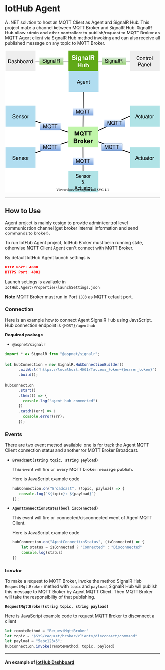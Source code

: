 # IotHub Agent

A .NET solution to host an MQTT Client as Agent and SignalR Hub. This project make a channel between MQTT Broker and SignalR Hub. SignalR Hub allow admin and other controllers to publish/request to MQTT Broker as MQTT Agent client via SignalR Hub method invoking and can also receive all published message on any topic to MQTT Broker.



<p align="center"><img src="../images/broker_architecture.svg"/></p>





***



## How to Use

Agent project is mainly design to provide admin/control level communication channel (get broker internal information and send commands to broker).

To run IotHub Agent project, IotHub Broker must be in running state, otherwise MQTT Client Agent can't connect with MQTT Broker.

By default IotHub Agent launch settings is

```json
HTTP Port: 4000
HTTPS Port: 4001
```

Launch settings is available in `IotHub.Agent\Properties\launchSettings.json`

**Note** MQTT Broker must run in Port `1883` as MQTT default port.



### Connection

Here is an example how to connect Agent SignalR Hub using JavaScript. Hub connection endpoint is `{HOST}/agenthub`

**Required package**

* `@aspnet/signalr`

  

```javascript
import * as SignalR from "@aspnet/signalr";

let hubConnection = new SignalR.HubConnectionBuilder()
      .withUrl(`https://localhost:4001/?access_token={bearer_token}`)
      .build();

hubConnection
      .start()
      .then(() => {
        console.log("agent hub connected")
      })
      .catch((err) => {
        console.error(err);
      });
```



### Events

There are two event method available, one is for track the Agent MQTT Client connection status and another for MQTT Broker Broadcast.

* **`Broadcast(string topic, string payload)`**

  This event will fire on every MQTT broker message publish.

  Here is JavaScript example code

  ```javascript
  hubConnection.on("Broadcast", (topic, payload) => {
     console.log(`${topic}: ${payload}`) 
  });
  ```

  

* **`AgentConnectionStatus(bool isConnected)`**

  This event will fire on connected/disconnected event of Agent MQTT Client.

  Here is JavaScript example code

  ```javascript
  hubConnection.on("AgentConnectionStatus", (isConnected) => {
      let status = isConnected ? "Connected" : "Disconnected"
      console.log(status)
  })
  ```

  

### Invoke

To make a request to MQTT Broker, invoke the method SignalR Hub `RequestMqttBroker` method with `topic` and `payload`, SignalR Hub will publish this message to MQTT Broker by Agent MQTT Client. Then MQTT Broker will take the responsibility of that publishing.

**`RequestMqttBroker(string topic, string payload)`**

Here is JavaScript example code to request MQTT Broker to disconnect a client

```javascript
let remoteMethod = "RequestMqttBroker"
let topic = "$SYS/request/broker/clients/disconnect/command";
let payload = "5abc12345";
hubConnection.invoke(remoteMethod, topic, payload)
```



***

#### An example of [IotHub Dashboard](https://github.com/rafiulgits/iothub-dashboard)


